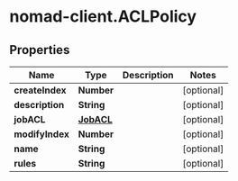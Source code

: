 # nomad-client.ACLPolicy

## Properties

Name | Type | Description | Notes
------------ | ------------- | ------------- | -------------
**createIndex** | **Number** |  | [optional] 
**description** | **String** |  | [optional] 
**jobACL** | [**JobACL**](JobACL.md) |  | [optional] 
**modifyIndex** | **Number** |  | [optional] 
**name** | **String** |  | [optional] 
**rules** | **String** |  | [optional] 


